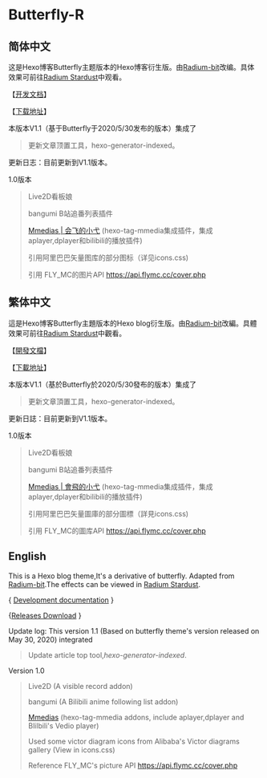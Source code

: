 # Butterfly-R

## 简体中文

这是Hexo博客Butterfly主题版本的Hexo博客衍生版。由[Radium-bit](https://radium-bit.github.io/about)改编。具体效果可前往[Radium Stardust](https://radium-bit.github.io)中观看。

【[开发文档](https://radium-bit.github.io/page/AboutPoint/)】

【[下载地址](https://github.com/Radium-bit/Butterfly-R/releases)】

 本版本V1.1（基于Butterfly于2020/5/30发布的版本）集成了

> 更新文章顶置工具，hexo-generator-indexed。

更新日志：目前更新到V1.1版本。

1.0版本

> Live2D看板娘
> 
> bangumi B站追番列表插件
> 
> [Mmedias | 会飞的小弋](https://lovelijunyi.gitee.io/posts/743c.html#%E4%BD%BF%E7%94%A8%E6%8F%92%E4%BB%B6) (hexo-tag-mmedia集成插件，集成aplayer,dplayer和bilibili的播放插件)
> 
> 引用阿里巴巴矢量图库的部分图标（详见icons.css)
> 
> 引用 FLY_MC的图片API  https://api.flymc.cc/cover.php

## 繁体中文

這是Hexo博客Butterfly主題版本的Hexo blog衍生版。由[Radium-bit](https://radium-bit.github.io/about)改編。具體效果可前往[Radium Stardust](https://radium-bit.github.io)中觀看。

【[開發文檔](https://radium-bit.github.io/page/AboutPoint/)】

【[下載地址](https://github.com/Radium-bit/Butterfly-R/releases)】

 本版本V1.1（基於Butterfly於2020/5/30發布的版本）集成了

> 更新文章頂置工具，hexo-generator-indexed。

更新日誌：目前更新到V1.1版本。

1.0版本

> Live2D看板娘
> 
> bangumi B站追番列表插件
> 
> [Mmedias | 會飛的小弋](https://lovelijunyi.gitee.io/posts/743c.html#%E4%BD%BF%E7%94%A8%E6%8F%92%E4%BB%B6) (hexo-tag-mmedia集成插件，集成aplayer,dplayer和bilibili的播放插件)
> 
> 引用阿里巴巴矢量圖庫的部分圖標（詳見icons.css)
> 
> 引用 FLY_MC的圖库API  https://api.flymc.cc/cover.php

## English

This is a Hexo blog theme,It's a derivative of butterfly. Adapted from [Radium-bit](https://radium-bit.github.io/about).The effects can be viewed in [Radium Stardust](https://www.radiumbit.tk).

{ [Development documentation](https://radium-bit.github.io/page/AboutPoint/) }

{[Releases Download]( https://github.com/Radium-bit/Butterfly-R/releases) }

Update log: This version 1.1 (Based on butterfly theme's version released on May 30, 2020)  integrated

> Update article top tool,*hexo-generator-indexed*.

Version 1.0

> Live2D (A visible record addon)
> 
> bangumi (A Bilibili anime following list addon)
> 
> [Mmedias](https://lovelijunyi.gitee.io/posts/743c.html#%E4%BD%BF%E7%94%A8%E6%8F%92%E4%BB%B6) (hexo-tag-mmedia addons, include aplayer,dplayer and Blilbili's Vedio player)
> 
> Used some victor diagram icons from Alibaba's Victor diagrams gallery (View in icons.css)
> 
> Reference FLY_MC's picture API https://api.flymc.cc/cover.php

